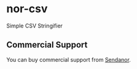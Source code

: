nor-csv
=======

Simple CSV Stringifier

Commercial Support
------------------

You can buy commercial support from [Sendanor](http://sendanor.com/software).
